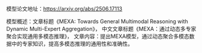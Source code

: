 模型论文地址：https://arxiv.org/abs/2506.17113

模型概述：文章标题《MEXA: Towards General Multimodal Reasoning with Dynamic Multi-Expert Aggregation》，
中文文章标题《MEXA：通过动态多专家聚合实现通用多模态推理》，
文章内容：提出MEXA模型，通过动态聚合多模态数据中的专家知识，提高多模态推理的通用性和准确性。
